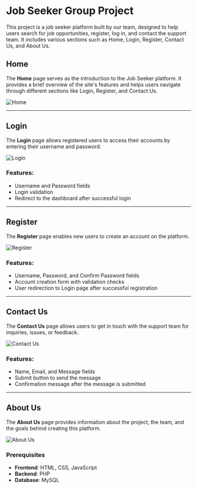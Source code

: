 # Job Seeker Group Project

This project is a job seeker platform built by our team, designed to help users search for job opportunities, register, log in, and contact the support team. It includes various sections such as Home, Login, Register, Contact Us, and About Us.

## Home

The **Home** page serves as the introduction to the Job Seeker platform. It provides a brief overview of the site's features and helps users navigate through different sections like Login, Register, and Contact Us.

![Home](home.png)

---

## Login

The **Login** page allows registered users to access their accounts by entering their username and password.

![Login](login.png)

### Features:
- Username and Password fields
- Login validation
- Redirect to the dashboard after successful login

---

## Register

The **Register** page enables new users to create an account on the platform.

![Register](register.png)

### Features:
- Username, Password, and Confirm Password fields
- Account creation form with validation checks
- User redirection to Login page after successful registration

---

## Contact Us

The **Contact Us** page allows users to get in touch with the support team for inquiries, issues, or feedback.

![Contact Us](contact_us.png)

### Features:
- Name, Email, and Message fields
- Submit button to send the message
- Confirmation message after the message is submitted

---

## About Us

The **About Us** page provides information about the project, the team, and the goals behind creating this platform.

![About Us](about_us.png)



### Prerequisites
- **Frontend**: HTML, CSS, JavaScript
- **Backend**:  PHP
- **Database**: MySQL 


